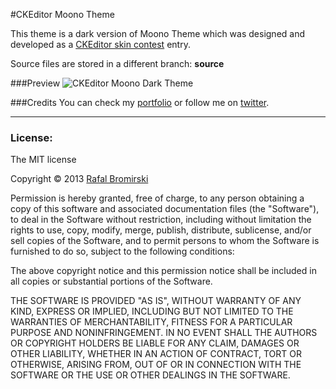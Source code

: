 #CKEditor Moono Theme

This theme is a dark version of Moono Theme which was designed and developed as a <a href="http://ckeditor.com/blog/ckeditor-4-skin-contest">CKEditor skin contest</a> entry.

Source files are stored in a different branch: **source**

###Preview
![CKEditor Moono Dark Theme](http://demos.paranoida.com/ckeditor-moono/moono-dark.png)

###Credits
You can check my <a href="http://paranoida.com">portfolio</a> or follow me on <a href="https://twitter.com/paranoida">twitter</a>.

---
### License:

The MIT license

Copyright &copy; 2013 [Rafal Bromirski](http://paranoida.com)

Permission is hereby granted, free of charge, to any person obtaining a copy of this software and associated documentation files (the "Software"), to deal in the Software without restriction, including without limitation the rights to use, copy, modify, merge, publish, distribute, sublicense, and/or sell copies of the Software, and to permit persons to whom the Software is furnished to do so, subject to the following conditions:

The above copyright notice and this permission notice shall be included in all copies or substantial portions of the Software.

THE SOFTWARE IS PROVIDED "AS IS", WITHOUT WARRANTY OF ANY KIND, EXPRESS OR IMPLIED, INCLUDING BUT NOT LIMITED TO THE WARRANTIES OF MERCHANTABILITY, FITNESS FOR A PARTICULAR PURPOSE AND NONINFRINGEMENT. IN NO EVENT SHALL THE AUTHORS OR COPYRIGHT HOLDERS BE LIABLE FOR ANY CLAIM, DAMAGES OR OTHER LIABILITY, WHETHER IN AN ACTION OF CONTRACT, TORT OR OTHERWISE, ARISING FROM, OUT OF OR IN CONNECTION WITH THE SOFTWARE OR THE USE OR OTHER DEALINGS IN THE SOFTWARE.
